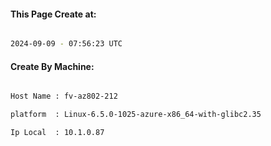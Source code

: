 
   
#### This Page Create at:

```bash

2024-09-09 - 07:56:23 UTC

```

#### Create By Machine:

```bash

Host Name : fv-az802-212

platform  : Linux-6.5.0-1025-azure-x86_64-with-glibc2.35

Ip Local  : 10.1.0.87

```

